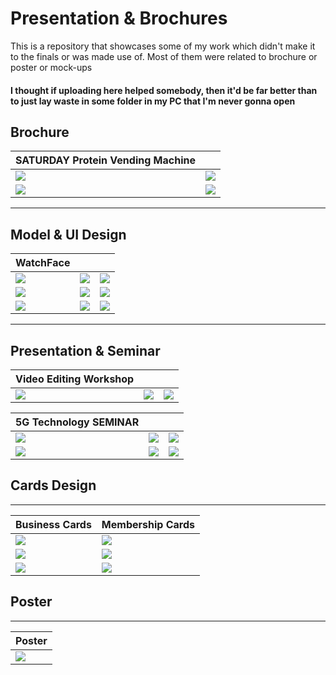 # Presentation & Brochures
This is a repository that showcases some of my work which didn't make it to the finals or was made use of. Most of them were related to brochure or poster or mock-ups

#### I thought if uploading here helped somebody, then it'd be far better than to just lay waste in some folder in my PC that I'm never gonna open

## Brochure

| SATURDAY Protein Vending Machine  | |
| ------------- | ------------- |
| ![](img/SATURDAY's%20Vending%20Machine%20%5BBrochure%5D%20_Page_04.png)  | ![](img/SATURDAY's%20Vending%20Machine%20%5BBrochure%5D%20_Page_06.png)  |
| ![](img/SATURDAY's%20Vending%20Machine%20%5BBrochure%5D%20_Page_08.png)  | ![](img/SATURDAY's%20Vending%20Machine%20%5BBrochure%5D%20_Page_10.png)  |

------------

## Model & UI Design
 
| WatchFace  |   |  |
| :------------ |:---------------:| -----:|
| ![](img/Apple%20Watch.png)      | ![](img/moto%20watch.png) | ![](Start-Up/LOGO/logo_light.png) |
| ![](img/OP6%20-%20Home%20UI.jpg.png)      | ![](img/MUG.png)      |  ![](Start-Up/LOGO/logo_dark.png)  |
| ![](Start-Up/Vinyl/LEFT-wt.png)      | ![](Start-Up/Vinyl/MIDDLE.png)      |   ![](Start-Up/Vinyl/RIGHT%20-%20wt.png) |

------------

## Presentation & Seminar

| Video Editing Workshop  |   |  |
| :------------ |:---------------:| -----:|
| ![](img/VE%20-%201.jpg)      | ![](img/VE%20-%202.jpg) | ![](img/VE%20-%203.jpg) |

| 5G Technology SEMINAR  |   |  |
| :------------ |:---------------:| -----:|
| ![](img/5G%20Technology%20%5BSeminar%5D_Page_04.jpg)      | ![](img/5G%20Technology%20%5BSeminar%5D_Page_11.jpg) | ![](img/5G%20Technology%20%5BSeminar%5D_Page_12.jpg) |
| ![](img/5G%20Technology%20%5BSeminar%5D_Page_18.jpg)      | ![](img/5G%20Technology%20%5BSeminar%5D_Page_19.jpg) | ![](img/5G%20Technology%20%5BSeminar%5D_Page_25.jpg) |

## Cards Design 

------------

| Business Cards  | Membership Cards |
| ------------- | ------------- |
| ![](img/CARD%20-1.png)  | ![](img/CARD%20-2.png)  |
| ![](img/Card2_Page_2.jpg)  | ![](img/Card2_Page_1.jpg)  |
| ![](img/BC%20-%20Front.jpg)  | ![](img/BC%20-%20Back.jpg)  |

## Poster

------------

| Poster  | 
| ------------- | 
| ![](img/Kids%20Program%20%5BPoster%5D.jpg)  | 


